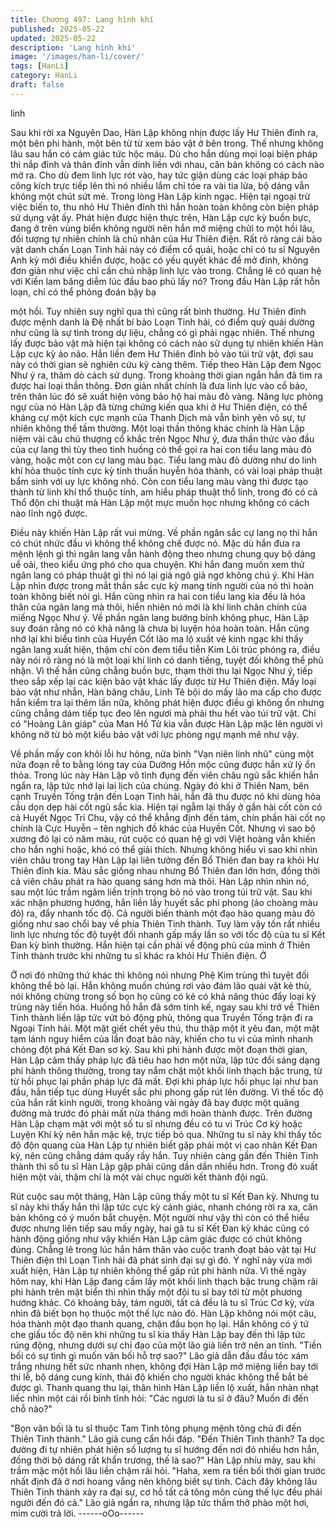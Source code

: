 ```yaml
---
title: Chương 497: Lang hình khí
published: 2025-05-22
updated: 2025-05-22
description: 'Lang hình khí'
image: '/images/han-li/cover/'
tags: [HanLi]
category: HanLi
draft: false
---
```


linh

Sau khi rời xa Nguyên Dao, Hàn Lập không nhịn được lấy Hư
Thiên đỉnh ra, một bên phi hành, một bên từ từ xem bảo vật ở bên
trong.
Thế nhưng không lâu sau hắn có cảm giác tức hộc máu.
Dù cho hắn dùng mọi loại biện pháp thì nắp đỉnh và thân đỉnh vẫn
dính liền với nhau, căn bản không có cách nào mở ra.
Cho dù đem linh lực rót vào, hay tức giận dùng các loại pháp bảo
công kích trực tiếp lên thì nó nhiều lắm chỉ tóe ra vài tia lửa, bộ
dáng vẫn không một chút sứt mẻ.
Trong lòng Hàn Lập kinh ngạc.
Hiện tại ngoại trừ việc biến to, thu nhỏ Hư Thiên đỉnh thì hắn hoàn
toàn không còn biện pháp sử dụng vật ấy.
Phát hiện được hiện thực trên, Hàn Lập cực kỳ buồn bực, đang ở
trên vùng biển không người nên hắn mở miệng chửi to một hồi
lâu, đối tượng tự nhiên chính là chủ nhân của Hư Thiên điện.
Rất rõ ràng cái bảo vật danh chấn Loạn Tinh hải này có điểm cổ
quái, hoặc chỉ có tu sĩ Nguyên Anh kỳ mới điều khiển được, hoặc
có yếu quyết khác để mở đỉnh, không đơn giản như việc chỉ cần
chú nhập linh lực vào trong.
Chẳng lẽ có quan hệ với Kiền lam băng diễm lúc đầu bao phủ lấy
nó?
Trong đầu Hàn Lập rất hỗn loạn, chỉ có thể phỏng đoán bậy bạ

một hồi.
Tuy nhiên suy nghĩ qua thì cũng rất bình thường.
Hư Thiên đỉnh được mệnh danh là Đệ nhất bí bảo Loạn Tinh hải,
có điểm quỷ quái dường như cũng là sự tình trong dự liệu, chẳng
có gì phải ngạc nhiên.
Thế nhưng lấy được bảo vật mà hiện tại không có cách nào sử
dụng tự nhiên khiến Hàn Lập cực kỳ ảo não.
Hắn liền đem Hư Thiên đỉnh bỏ vào túi trữ vật, đợi sau này có
thời gian sẽ nghiên cứu kỹ càng thêm.
Tiếp theo Hàn Lập đem Ngọc Như ý ra, thăm dò cách sử dụng.
Trong khoảng thời gian ngắn hắn đã tìm ra được hai loại thần
thông.
Đơn giản nhất chính là đưa linh lực vào cổ bảo, trên thân lúc đó
sẽ xuất hiện vòng bảo hộ hai màu đỏ vàng.
Năng lực phòng ngự của nó Hàn Lập đã từng chứng kiến qua khi
ở Hư Thiên điện, có thể kháng cự một kích cực mạnh của Thanh
Dịch mà vẫn bình yên vô sự, tự nhiên không thể tầm thường.
Một loại thần thông khác chính là Hàn Lập niệm vài câu chú
thượng cổ khắc trên Ngọc Như ý, đưa thần thức vào đầu của cự
lang thì tùy theo tình huống có thể gọi ra hai con tiểu lang màu đỏ
vàng, hoặc một con cự lang màu bạc.
Tiểu lang màu đỏ dường như do linh khí hỏa thuộc tính cực kỳ
tinh thuần huyễn hóa thành, có vài loại pháp thuật bẩm sinh với
uy lực không nhỏ.
Còn con tiểu lang màu vàng thì được tạo thành từ linh khí thổ
thuộc tính, am hiểu pháp thuật thổ linh, trong đó có cả Thổ độn
chi thuật mà Hàn Lập một mực muốn học nhưng không có cách
nào lĩnh ngộ được.

Điều này khiến Hàn Lập rất vui mừng.
Về phần ngân sắc cự lang nọ thì hắn có chút nhức đầu vì không
thể không chế được nó.
Mặc dù hắn đưa ra mệnh lệnh gì thì ngân lang vẫn hành động
theo nhưng chung quy bộ dáng uể oải, theo kiểu ứng phó cho qua
chuyện.
Khi hắn đang muốn xem thử ngân lang có pháp thuật gì thì nó lại
giả ngô giả ngơ không chú ý.
Khi Hàn Lập nhìn được trong mắt thần sắc cực kỳ mang tính
người của nó thì hoàn toàn không biết nói gì.
Hắn cũng nhìn ra hai con tiểu lang kia đều là hóa thân của ngân
lang mà thôi, hiển nhiên nó mới là khí linh chân chính của miếng
Ngọc Như ý.
Về phần ngân lang bướng bỉnh không phục, Hàn Lập suy đoán
rằng nó có khả năng là chưa bị luyện hóa hoàn toàn.
Hắn cũng nhớ lại khi biểu tình của Huyền Cốt lão ma lộ xuất vẻ
kinh ngạc khi thấy ngân lang xuất hiện, thậm chí còn đem tiểu tiễn
Kim Lôi trúc phóng ra, điều này nói rõ ràng nó là một loại khí linh
có danh tiếng, tuyệt đối không thể phủ nhận.
Vì thế hắn cũng chẳng buồn bực, thạm thời thu lại Ngọc Như ý,
tiếp theo sắp xếp lại các kiện bảo vật khác lấy được từ Hư Thiên
điện.
Mấy loại bảo vật như nhẫn, Hàn băng châu, Linh Tê bội do mấy
lão ma cấp cho được hắn kiểm tra lại thêm lần nữa, không phát
hiện được điều gì không ổn nhưng cũng chẳng dám tiếp tục đeo
lên ngươi mà phải thu hết vào túi trữ vật.
Chỉ có "Hoàng Lân giáp" của Man Hồ Tử kia vẫn được Hàn Lập
mặc lên người vì không nỡ từ bỏ một kiểu bảo vật với lực phòng
ngự mạnh mẽ như vậy.

Về phần mấy con khôi lỗi hư hỏng, nửa bình "Vạn niên linh nhũ"
cùng một nửa đoạn rễ to bằng lóng tay của Dưỡng Hồn mộc cũng
được hắn xử lý ổn thỏa.
Trong lúc này Hàn Lập vô tình đụng đến viên châu ngũ sắc khiến
hắn ngẩn ra, lập tức nhớ lại lai lịch của chúng.
Ngày đó khi ở Thiên Nam, bên cạnh Truyền Tống trận đến Loạn
Tinh hải, hắn đã thu được nó khi dùng hỏa cầu dọn dẹp hài cốt
ngũ sắc kia.
Hiện tại ngẫm lại thấy ở gần hài cốt còn có cả Huyết Ngọc Tri
Chu, vậy có thể khẳng định đến tám, chín phần hài cốt nọ chính là
Cực Huyễn – tên nghịch đồ khác của Huyền Cốt.
Nhưng vì sao bộ xương đó lại có năm màu, rút cuộc có quan hệ
gì với Việt hoàng vẫn khiến cho hắn nghi hoặc, khó có thể giải
thích.
Nhưng không hiểu vì sao khi nhìn viên châu trong tay Hàn Lập lại
liên tưởng đến Bổ Thiên đan bay ra khỏi Hư Thiên đỉnh kia.
Màu sắc giống nhau nhưng Bổ Thiên đan lớn hơn, đồng thời cả
viên châu phát ra hào quang sáng hơn mà thôi.
Hàn Lập nhìn nhìn nó, sau một lúc trầm ngâm liền trịnh trọng bỏ
nó vào trong túi trữ vật.
Sau khi xác nhận phương hướng, hắn liền lấy huyết sắc phi
phong (áo choàng màu đỏ) ra, đẩy nhanh tốc độ.
Cả người biến thành một đạo hào quang màu đỏ giống như sao
chổi bay về phía Thiên Tinh thành.
Tuy làm vậy tốn rất nhiều linh lực nhưng tốc độ tuyệt đối nhanh
gấp mấy lần so với tốc độ của tu sĩ Kết Đan kỳ bình thường.
Hắn hiện tại cần phải về động phủ của mình ở Thiên Tinh thành
trước khi những tu sĩ khác ra khỏi Hư Thiên điện.
Ở

Ở nơi đó những thứ khác thì không nói nhưng Phệ Kim trùng thì
tuyệt đối không thể bỏ lại.
Hắn không muốn chúng rơi vào đám lão quái vật kẻ thù, nói
không chừng trong số bọn họ cũng có kẻ có khả năng thúc đẩy
loại kỳ trùng này tiến hóa.
Huống hồ hắn đã sớm tính kế, ngay sau khi trở về Thiên Tinh
thành liền lập tức vứt bỏ động phủ, thông qua Truyền Tống trận đi
ra Ngoại Tinh hải.
Một mặt giết chết yêu thú, thu thập một ít yêu đan, một mặt tạm
lánh nguy hiểm của lần đoạt bảo này, khiến cho tu vi của mình
nhanh chóng đột phá Kết Đan sơ kỳ.
Sau khi phi hành được một đoạn thời gian, Hàn Lập cảm thấy
pháp lực đã tiêu hao hơn một nửa, lập tức đổi sáng dạng phi
hành thông thường, trong tay nắm chặt một khối linh thạch bậc
trung, từ từ hồi phục lại phần pháp lực đã mất.
Đợi khi pháp lực hồi phục lại như ban đầu, hắn tiếp tục dùng
Huyết sắc phi phong gấp rút lên đường.
Vì thế tốc độ của hắn rất kinh người, trong khoảng vài ngày đã
bay được một quãng đường mà trước đó phải mất nửa tháng mới
hoàn thành được.
Trên đường Hàn Lập chạm mặt với một số tu sĩ nhưng đều có tu
vi Trúc Cơ kỳ hoặc Luyện Khí kỳ nên hắn mặc kệ, trực tiếp bỏ
qua.
Những tu sĩ này khi thấy tốc độ độn quang của Hàn Lập tự nhiên
biết gặp phải một vị cao nhân Kết Đan kỳ, nên cũng chẳng dám
quấy rầy hắn.
Tuy nhiên càng gần đến Thiên Tinh thành thì số tu sĩ Hàn Lập gặp
phải cũng dần dần nhiều hơn.
Trong đó xuất hiện một vài, thậm chí là một vài chục người kết
thành đội ngũ.

Rút cuộc sau một tháng, Hàn Lập cũng thấy một tu sĩ Kết Đan kỳ.
Nhưng tu sĩ này khi thấy hắn thì lập tức cực kỳ cảnh giác, nhanh
chóng rời ra xa, căn bản không có ý muốn bắt chuyện.
Một người như vậy thì còn có thể hiểu được nhưng liên tiếp sau
mấy ngày, hai gã tu sĩ Kết Đan kỳ khác cũng có hành động giống
như vậy khiến Hàn Lập cảm giác được có chút không đúng.
Chẳng lẽ trong lúc hắn hãm thân vào cuộc tranh đoạt bảo vật tại
Hư Thiên điện thì Loạn Tinh hải đã phát sinh đại sự gì đó.
Ý nghĩ này vừa mới xuất hiện, Hàn Lập tự nhiên không thể gấp
rút phi hành nữa.
Vì thế ngày hôm nay, khi Hàn Lập đang cầm lấy một khối linh
thạch bậc trung chậm rãi phi hành trên mặt biển thì nhìn thấy một
đội tu sĩ bay tới từ một phương hướng khác.
Có khoảng bảy, tám người, tất cả đều là tu sĩ Trúc Cơ kỳ, vừa
nhìn đã biết bọn họ thuộc một thế lực nào đó.
Hàn Lập không nói một câu, hóa thành một đạo thanh quang,
chặn đầu bọn họ lại.
Hắn không có ý tứ che giấu tốc độ nên khi những tu sĩ kia thấy
Hàn Lập bay đến thì lập tức rúng động, nhưng dưới sự chỉ đạo
của một lão giả liền trở nên an tĩnh.
"Tiền bối có sự tình gì muốn vãn bối hỗ trợ sao?" Lão giả dẫn đầu
đầu tóc xám trắng nhưng hết sức nhanh nhẹn, không đợi Hàn
Lập mở miệng liền bay tới thi lễ, bộ dáng cung kính, thái độ khiến
cho người khác không thể bắt bẻ được gì.
Thanh quang thu lại, thân hình Hàn Lập liền lộ xuất, hắn nhàn
nhạt liếc nhìn một cái rồi bình tĩnh hỏi:
"Các ngươi là tu sĩ ở đâu? Muốn đi đến chỗ nào?"

"Bọn vãn bối là tu sĩ thuộc Tam Tinh tông phụng mệnh tông chủ đi
đến Thiên Tinh thành." Lão giả cung cẩn hồi đáp.
"Đến Thiên Tinh thành? Ta dọc đường đi tự nhiên phát hiện số
lượng tu sĩ hướng đến nơi đó nhiều hơn hắn, đồng thời bộ dáng
rất khẩn trương, thế là sao?" Hàn Lập nhíu mày, sau khi trầm mặc
một hồi lâu liền chậm rãi hỏi.
"Haha, xem ra tiền bối thời gian trước nhất định đã ở nơi hoang
vắng nên không biết sự tình. Cách đây không lâu Thiên Tinh
thành xảy ra đại sự, cơ hồ tất cả tông môn cùng thế lực đều phái
người đến đó cả." Lão giả ngẩn ra, nhưng lập tức thầm thở phào
một hơi, mỉm cười trả lời.
------oOo------

